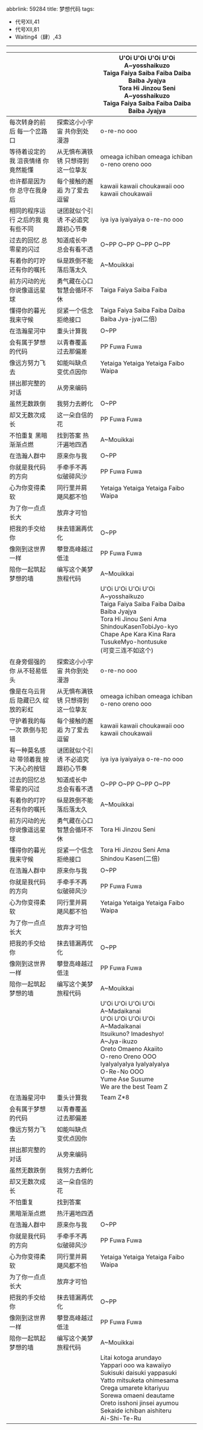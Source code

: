abbrlink: 59284
title: 梦想代码
tags:
  - 代号XII,41
  - 代号XII,81
  - Waiting4（肆）,43
---
|      |      |U'Oi U'Oi U'Oi U'Oi<br>A~yosshaikuzo<br>Taiga Faiya Saiba Faiba Daiba Baiba Jyajya<br>Tora Hi Jinzou Seni<br>A~yosshaikuzo<br>Taiga Faiya Saiba Faiba Daiba Baiba Jyajya|
|--|--|--|
|每次转身的前后 每一个岔路口|探索这小小宇宙 共你到处漫游|o-re-no ooo|
|等待着设定的我 沮丧情绪 你竟然能懂|从无惧布满铁锈 只想得到 这一位挚友|omeaga ichiban omeaga ichiban o-reno oreno ooo|
|也许都是因为你 总守在我身后|每个接触的邂逅 为了爱去逗留|kawaii kawaii choukawaii ooo kawaii choukawaii|
|相同的程序运行 之后的我 竟有些不同|谜团就似个引诱 不必追究 跟初心节奏|iya iya iyaiyaiya o-re-no ooo|
|过去的回忆 总零星的闪过|知道成长中 总会有看不透|O~PP O~PP O~PP O~PP|
|有着你的叮咛还有你的嘱托|纵是跌倒不能 落后落太久|A~Mouikkai|
|前方闪动的光 你说像遥远星球|勇气藏在心口 智慧会循环不休|Taiga Faiya Saiba Faiba|
|懂得你的暮光 我来守候|捉紧一个信念 拒绝接口|Taiga Faiya Saiba Faiba Daiba Baiba Jya-jya(二倍)|
|在浩瀚星河中|重头计算我|O~PP|
|会有属于梦想的代码|以青春覆盖 过去那偏差|PP Fuwa Fuwa|
|像远方努力飞去|如能叫缺点 变优点因你|Yetaiga Yetaiga Yetaiga Faibo Waipa|
|拼出那完整的对话|从旁来编码|      |
|虽然无数跌倒|我努力去孵化 |O~PP|
|却又无数次成长|这一朵自信的花|PP Fuwa Fuwa|
|不怕重复 黑暗渐渐点燃|找到答案 热汗遍地四洒|A~Mouikkai|
|在浩瀚人群中|原来你与我|O~PP|
|你就是我代码的方向|手牵手不再 似破碎风沙|PP Fuwa Fuwa|
|心为你变得柔软|同行里并肩 飓风都不怕|Yetaiga Yetaiga Yetaiga Faibo Waipa|
|为了你一点点长大|放弃才可怕|      |
|把我的手交给你|抹去错漏再优化|O~PP|
|像刚到这世界一样|攀登高峰越过低洼|PP Fuwa Fuwa|
|陪你一起筑起梦想的墙|编写这个美梦旅程代码|A~Mouikkai|
|      |      |U'Oi U'Oi U'Oi U'Oi<br>A~yosshaikuzo<br>Taiga Faiya Saiba Faiba Daiba Baiba Jyajya<br>Tora Hi Jinou Seni Ama ShindouKasenTobiJyo-kyo<br>Chape Ape Kara Kina Rara TusukeMyo-hontusuke<br>(可变三连不如这个)|
|在身旁倔强的你 从不轻易低头|探索这小小宇宙 共你到处漫游|o-re-no ooo|
|像是在乌云背后 隐藏已久 绽放的彩虹|从无惧布满铁锈 只想得到 这一位挚友|omeaga ichiban omeaga ichiban o-reno oreno ooo|
|守护着我的每一次 跌倒与犯错|每个接触的邂逅 为了爱去逗留|kawaii kawaii choukawaii ooo kawaii choukawaii|
|有一种莫名感动 带领着我 按下决心的按钮|谜团就似个引诱 不必追究 跟初心节奏|iya iya iyaiyaiya o-re-no ooo|
|过去的回忆总零星的闪过|知道成长中 总会有看不透|O~PP O~PP O~PP O~PP|
|有着你的叮咛还有你的嘱托|纵是跌倒不能 落后落太久|A~Mouikkai|
|前方闪动的光 你说像遥远星球|勇气藏在心口 智慧会循环不休|Tora Hi Jinzou Seni|
|懂得你的暮光 我来守候|捉紧一个信念 拒绝接口|Tora Hi Jinzou Seni Ama Shindou Kasen(二倍)|
|在浩瀚人群中|原来你与我|O~PP|
|你就是我代码的方向|手牵手不再 似破碎风沙|PP Fuwa Fuwa|
|心为你变得柔软|同行里并肩 飓风都不怕|Yetaiga Yetaiga Yetaiga Faibo Waipa|
|为了你一点点长大|放弃才可怕|      |
|把我的手交给你|抹去错漏再优化|O~PP|
|像刚到这世界一样|攀登高峰越过低洼|PP Fuwa Fuwa|
|陪你一起筑起梦想的墙|编写这个美梦旅程代码|A~Mouikkai|
|      |      |U'Oi U'Oi U'Oi U'Oi<br>A~Madaikanai<br>U'Oi U'Oi U'Oi U'Oi<br>A~Madaikanai<br>Itsuikuno? Imadeshyo!<br>A~Jya-ikuzo<br>Oreto Omaeno Akaiito<br>O-reno Oreno OOO<br>IyaIyaIyaIya IyaIyaIyaIya<br>O-Re-No OOO<br>Yume Ase Susume<br>We are the best Team Z|
|在浩瀚星河中|重头计算我|Team Z*8|
|会有属于梦想的代码|以青春覆盖 过去那偏差|      |
|像远方努力飞去|如能叫缺点 变优点因你|      |
|拼出那完整的对话|从旁来编码|      |
|虽然无数跌倒|我努力去孵化|      |
|却又无数次成长|这一朵自信的花|      |
|不怕重复|找到答案|      |
|黑暗渐渐点燃|热汗遍地四洒|      |
|在浩瀚人群中|原来你与我 |O~PP|
|你就是我代码的方向|手牵手不再 似破碎风沙|PP Fuwa Fuwa|
|心为你变得柔软|同行里并肩 飓风都不怕|Yetaiga Yetaiga Yetaiga Faibo Waipa|
|为了你一点点长大|放弃才可怕|      |
|把我的手交给你|抹去错漏再优化|O~PP|
|像刚到这世界一样|攀登高峰越过低洼|PP Fuwa Fuwa|
|陪你一起筑起梦想的墙|编写这个美梦旅程代码|A~Mouikkai|
|      |      |Litai kotoga arundayo<br>Yappari ooo wa kawaiiyo<br>Sukisuki daisuki yappasuki<br>Yatto mitsuketa ohimesama<br>Orega umarete kitariyuu<br>Sorewa omaeni deautame<br>Oreto isshoni jinsei ayumou<br>Sekaide ichiban aishiteru<br>Ai-Shi-Te-Ru|
